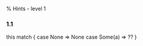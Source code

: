 % Hints - level 1


### 1.1 ###

this match {
      case None => None
      case Some(a) => ??
    } 
     
  